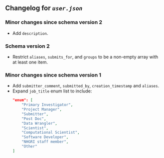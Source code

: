 ## Changelog for *`user.json`*

### Minor changes since schema version 2

* Add `description`.

### Schema version 2

* Restrict `aliases`, `submits_for`, and `groups` to be a non-empty array with at least one item.

### Minor changes since schema version 1

* Add `submitter_comment`, `submitted_by`, `creation_timestamp` and `aliases`.
* Expand `job_title` enum list to include:
    ```json
    "enum": [
        "Primary Investigator",
        "Project Manager",
        "Submitter",
        "Post Doc",
        "Data Wrangler",
        "Scientist",
        "Computational Scientist",
        "Software Developer",
        "NHGRI staff member",
        "Other"
    ]
    ```
